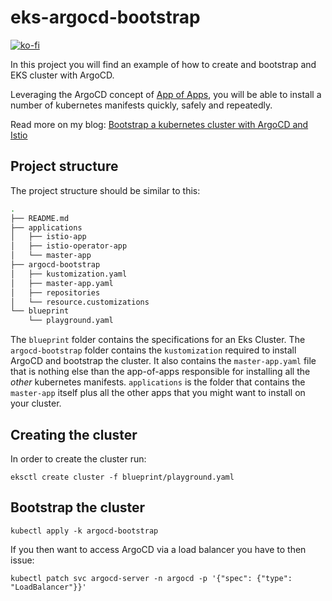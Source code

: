# eks-argocd-bootstrap

[![ko-fi](https://www.ko-fi.com/img/githubbutton_sm.svg)](https://ko-fi.com/R5R51LJWE)

In this project you will find an example of how to create and bootstrap and EKS cluster with ArgoCD.

Leveraging the ArgoCD concept of [App of Apps](https://argoproj.github.io/argo-cd/operator-manual/declarative-setup/#app-of-apps),
you will be able to install a number of kubernetes manifests quickly, safely and repeatedly.

Read more on my blog: [Bootstrap a kubernetes cluster with ArgoCD and Istio](https://nemo83.dev/posts/argocd-istio-operator-bootstrap/)

## Project structure

The project structure should be similar to this:

```bash
.
├── README.md
├── applications
│   ├── istio-app
│   ├── istio-operator-app
│   └── master-app
├── argocd-bootstrap
│   ├── kustomization.yaml
│   ├── master-app.yaml
│   ├── repositories
│   └── resource.customizations
└── blueprint
    └── playground.yaml
``` 

The `blueprint` folder contains the specifications for an Eks Cluster.
The `argocd-bootstrap` folder contains the `kustomization` required to install ArgoCD and bootstrap the cluster. It also
contains the `master-app.yaml` file that is nothing else than the app-of-apps responsible for installing all the _other_ kubernetes manifests.
`applications` is the folder that contains the `master-app` itself plus all the other apps that you might want to install on your cluster.

## Creating the cluster

In order to create the cluster run:

`eksctl create cluster -f blueprint/playground.yaml`

## Bootstrap the cluster

`kubectl apply -k argocd-bootstrap`

If you then want to access ArgoCD via a load balancer you have to then issue:

`kubectl patch svc argocd-server -n argocd -p '{"spec": {"type": "LoadBalancer"}}'`
